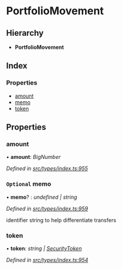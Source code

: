 # PortfolioMovement

## Hierarchy

* **PortfolioMovement**

## Index

### Properties

* [amount](portfoliomovement.md#amount)
* [memo](portfoliomovement.md#optional-memo)
* [token](portfoliomovement.md#token)

## Properties

### amount

• **amount**: _BigNumber_

_Defined in_ [_src/types/index.ts:955_](https://github.com/PolymathNetwork/polymesh-sdk/blob/bf2b7a12/src/types/index.ts#L955)

### `Optional` memo

• **memo**? : _undefined \| string_

_Defined in_ [_src/types/index.ts:959_](https://github.com/PolymathNetwork/polymesh-sdk/blob/bf2b7a12/src/types/index.ts#L959)

identifier string to help differentiate transfers

### token

• **token**: _string \|_ [_SecurityToken_](../classes/securitytoken.md)

_Defined in_ [_src/types/index.ts:954_](https://github.com/PolymathNetwork/polymesh-sdk/blob/bf2b7a12/src/types/index.ts#L954)

